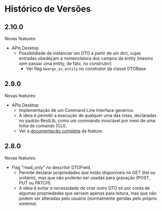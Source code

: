 # Histórico de Versões

## 2.10.0

Novas features:

* APIs Desktop
  * Possibildiade de instanciar um DTO a partir de um dict, cujas entradas obedeçam a nomenclatura dos campos da entity (mesmo sem passar uma entity, de fato, no construtor)
    * Ver flag `kwargs_as_entity` no construtor da classe DTOBase

## 2.9.0

Novas features:

* APIs Desktop
  * Implementação de um Command Line Interface genérico.
  * A ideia é permitir a execução de qualquer uma das rotas, declaradas no padrão RestLib, como um commando invocável por meio de uma linha de comando (CLI).
  * Ver a [documentação completa](internal_docs/apis_desktop.md) da feature.

## 2.8.0

Novas features:

* Flag "read_only" no descritor DTOField.
  * Permite declarar propriedades que estão disponíveis no GET (list ou unitário), mas que não poderão ser usadas para gravação (POST, PUT ou PATCH).
  * A ideia é evitar a necessidade de criar outro DTO só por conta de algumas propriedades que servem apenas para leitura, mas que não podem ser alteradas pelo usuário (normalmente geridas pelo próprio sistema).